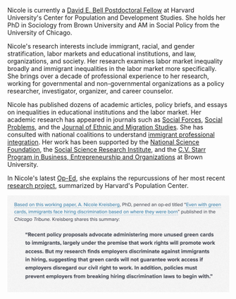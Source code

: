 Nicole is currently a [David E. Bell Postdoctoral Fellow](https://www.hsph.harvard.edu/population-development/postdoctoral-fellowships/bell-fellowship/) at Harvard University's Center for Population and Development Studies. She holds her PhD in Sociology from Brown University and AM in Social Policy from the University of Chicago.

Nicole's research interests include immigrant, racial, and gender stratification, labor markets and educational institutions, and law, organizations, and society. Her research examines labor market inequality broadly and immigrant inequalities in the labor market more specifically. She brings over a decade of professional experience to her research, working for governmental and non-governmental organizations as a policy researcher, investigator, organizer, and career counselor. 

Nicole has published dozens of academic articles, policy briefs, and essays on inequalities in educational institutions and the labor market. Her academic research has appeared in journals such as [Social Forces](https://academic.oup.com/sf/advance-article-abstract/doi/10.1093/sf/soy128/5320369?redirectedFrom=fulltext), [Social Problems](https://academic.oup.com/socpro/advance-article-abstract/doi/10.1093/socpro/spab080/6497632), and the [Journal of Ethnic and Migration Studies](https://www.tandfonline.com/eprint/ZAHPEDBUTGXIAZGFQPN5/full?target=10.1080/1369183X.2020.1750947). She has consulted with national coalitions to understand [immigrant professional integration](https://www.imprintproject.org/the-latest-numbers-college-educated-immigrants-in-the-u-s/). Her work has been supported by the [National Science Foundation](https://www.nsf.gov/awardsearch/showAward?AWD_ID=1920714&HistoricalAwards=false), the [Social Science Research Institute](https://www.brown.edu/initiatives/social-science-research/director), and the [C.V. Starr Program in Business, Entrepreneurship and Organizations](https://www.brown.edu/academics/business-entrepreneurship-organizations/graduate-research-hazeltine-fellowships) at Brown University.

In Nicole's latest [Op-Ed](https://www.chicagotribune.com/opinion/commentary/ct-opinion-latinos-green-cards-hiring-discrimination-20220207-hixwjn7hrra3deptqqktfk4dz4-story.html), she explains the repurcussions of her most recent [research project](https://www.hsph.harvard.edu/population-development/2022/02/08/from-harvard-pop-center-working-paper-to-op-ed-harvard-bell-fellow-pens-this-commentary-on-hiring-discrimination-faced-by-immigrants/), summarized by Harvard's Population Center.

![oped](oped.png) <!-- .element style="height: 100px" -->
